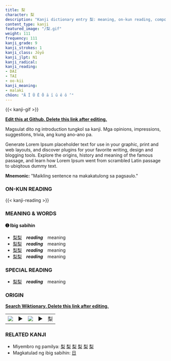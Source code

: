 ```yaml
---
title: 梨
character: 梨
description: "Kanji dictionary entry 梨: meaning, on-kun reading, compounds, origin, related kanji"
content_type: kanji
featured_image: "/梨.gif"
weight: 111
frequency: 111
kanji_grade: 9
kanji_strokes: 1
kanji_class: Jōyō
kanji_jlpt: N1
kanji_radical: 
kanji_reading: 
- DAI
- TAI
- oo-kii
kanji_meaning:
- malaki
chōon: "Ā Ī Ū Ē Ō ā ī ū ē ō ’"
---
```

[//]: # (Don't edit the line below. Kanji animated GIF code is automatically generated.)
{{< kanji-gif >}}

[//]: # (Edit below this line.)

**[Edit this at Github. Delete this link after editing.](https://github.com/tim0g/tim/tree/main/content/kanji/梨/index.md)**

Magsulat dito ng introduction tungkol sa kanji. Mga opinions, impressions, suggestions, trivia, ang kung ano-ano pa.

Generate Lorem Ipsum placeholder text for use in your graphic, print and web layouts, and discover plugins for your favorite writing, design and blogging tools. Explore the origins, history and meaning of the famous passage, and learn how Lorem Ipsum went from scrambled Latin passage to ubiqitous dummy text.
 
**Mnemonic:** "Maikling sentence na makakatulong sa pagsaulo."

### ON-KUN READING

[//]: # (Don't edit the line below. ON-KUN READING code is automatically generated.)
{{< kanji-reading >}}

### MEANING & WORDS

#### ➊ **Ibig sabihin**
  - [梨](../梨)[梨](../梨)　***reading***　meaning
  - [梨](../梨)[梨](../梨)　***reading***　meaning
  - [梨](../梨)[梨](../梨)　***reading***　meaning
  - [梨](../梨)[梨](../梨)　***reading***　meaning

### SPECIAL READING
  - [梨](../梨)[梨](../梨)　***reading***　meaning

### ORIGIN

**[Search Wiktionary. Delete this link after editing.](https://wiktionary.org/wiki/梨)**
<table class="kanji-table"><tr><td>
<img src="60px-梨-bronze.svg.png">
</td><td>▶</td><td>
<img src="60px-梨-oracle.svg.png">
</td><td>▶</td>
<td class="kanji-origin">梨</td>
</tr></table>

### RELATED KANJI
- Miyembro ng pamilya: [梨](../梨) [梨](../梨) [梨](../梨) [梨](../梨) [梨](../梨) [梨](../梨)
- Magkatulad ng ibig sabihin: [日](../日)
